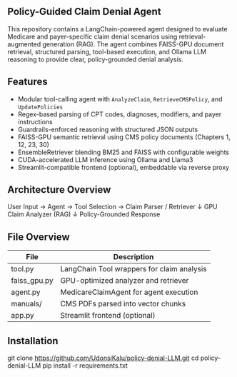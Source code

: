 ## Policy-Guided Claim Denial Agent

This repository contains a LangChain-powered agent designed to evaluate Medicare and payer-specific claim denial scenarios using retrieval-augmented generation (RAG). The agent combines FAISS-GPU document retrieval, structured parsing, tool-based execution, and Ollama LLM reasoning to provide clear, policy-grounded denial analysis.

## Features

- Modular tool-calling agent with `AnalyzeClaim`, `RetrieveCMSPolicy`, and `UpdatePolicies`
- Regex-based parsing of CPT codes, diagnoses, modifiers, and payer instructions
- Guardrails-enforced reasoning with structured JSON outputs
- FAISS-GPU semantic retrieval using CMS policy documents (Chapters 1, 12, 23, 30)
- EnsembleRetriever blending BM25 and FAISS with configurable weights
- CUDA-accelerated LLM inference using Ollama and Llama3
- Streamlit-compatible frontend (optional), embeddable via reverse proxy

## Architecture Overview

User Input → Agent → Tool Selection → Claim Parser / Retriever ↓ GPU Claim Analyzer (RAG) ↓ Policy-Grounded Response

## File Overview

| File                  | Description                                      |
|-----------------------|--------------------------------------------------|
| tool.py               | LangChain Tool wrappers for claim analysis       |
| faiss_gpu.py          | GPU-optimized analyzer and retriever             |
| agent.py              | MedicareClaimAgent for agent execution           |
| manuals/              | CMS PDFs parsed into vector chunks               |
| app.py                | Streamlit frontend (optional)                    |

## Installation

git clone https://github.com/UdonsiKalu/policy-denial-LLM.git
cd policy-denial-LLM
pip install -r requirements.txt
